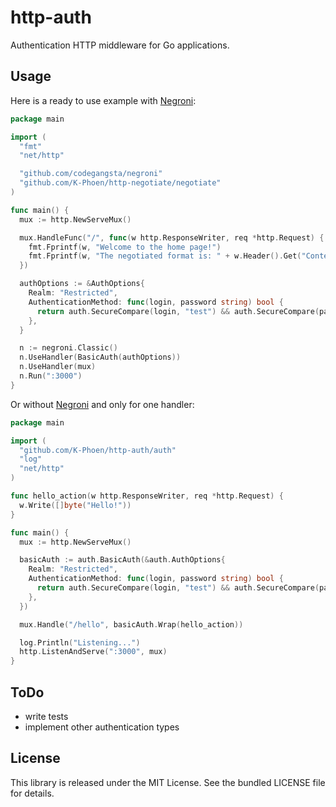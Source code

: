 http-auth
=========

Authentication HTTP middleware for Go applications.

## Usage

Here is a ready to use example with [Negroni](https://github.com/codegangsta/negroni):

```go
package main

import (
  "fmt"
  "net/http"

  "github.com/codegangsta/negroni"
  "github.com/K-Phoen/http-negotiate/negotiate"
)

func main() {
  mux := http.NewServeMux()

  mux.HandleFunc("/", func(w http.ResponseWriter, req *http.Request) {
    fmt.Fprintf(w, "Welcome to the home page!")
    fmt.Fprintf(w, "The negotiated format is: " + w.Header().Get("Content-Type"))
  })

  authOptions := &AuthOptions{
    Realm: "Restricted",
    AuthenticationMethod: func(login, password string) bool {
      return auth.SecureCompare(login, "test") && auth.SecureCompare(password, "tata")
    },
  }

  n := negroni.Classic()
  n.UseHandler(BasicAuth(authOptions))
  n.UseHandler(mux)
  n.Run(":3000")
}
```

Or without [Negroni](https://github.com/codegangsta/negroni) and only for one
handler:

```go
package main

import (
  "github.com/K-Phoen/http-auth/auth"
  "log"
  "net/http"
)

func hello_action(w http.ResponseWriter, req *http.Request) {
  w.Write([]byte("Hello!"))
}

func main() {
  mux := http.NewServeMux()

  basicAuth := auth.BasicAuth(&auth.AuthOptions{
    Realm: "Restricted",
    AuthenticationMethod: func(login, password string) bool {
      return auth.SecureCompare(login, "test") && auth.SecureCompare(password, "tata")
    },
  })

  mux.Handle("/hello", basicAuth.Wrap(hello_action))

  log.Println("Listening...")
  http.ListenAndServe(":3000", mux)
}
```


## ToDo

  * write tests
  * implement other authentication types

## License

This library is released under the MIT License. See the bundled LICENSE file for
details.

